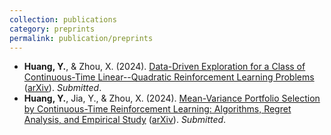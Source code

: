 ```yaml
---
collection: publications
category: preprints
permalink: publication/preprints
---
```

<ul>
  <li><strong>Huang, Y.</strong>, & Zhou, X. (2024). 
      <a href="/files/LQ_ArXiv.pdf">Data-Driven Exploration for a Class of Continuous-Time Linear--Quadratic Reinforcement Learning Problems</a> 
      (<a href="https://arxiv.org/abs/2507.00358">arXiv</a>). <em>Submitted</em>.
  </li>
  <li><strong>Huang, Y.</strong>, Jia, Y., & Zhou, X. (2024). 
      <a href="/files/MV_ArXiv.pdf">Mean-Variance Portfolio Selection by Continuous-Time Reinforcement Learning: Algorithms, Regret Analysis, and Empirical Study</a> 
      (<a href="https://arxiv.org/abs/2412.16175">arXiv</a>). <em>Submitted</em>.
  </li> 
</ul>
